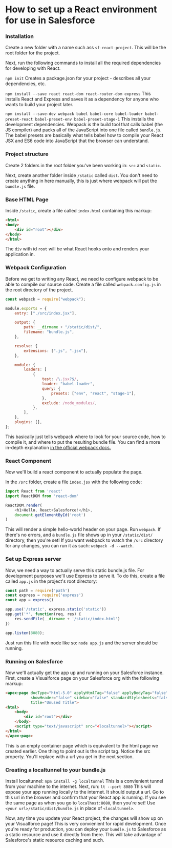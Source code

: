 # How to set up a React environment for use in Salesforce

### Installation
Create a new folder with a name such ass `sf-react-project`. This will be the root folder for the project.

Next, run the following commands to install all the required dependencies for developing with React.

`npm init`
Creates a package.json for your project - describes all your dependencies, etc.

`npm install --save react react-dom react-router-dom express`
This installs React and Express and saves it as a dependency for anyone who wants to build your project later.

`npm install --save-dev webpack babel babel-core babel-loader babel-preset-react babel-preset-env babel-preset-stage-1`
This installs the development dependencies. Webpack is the build tool that calls babel (the JS compiler) and packs all of the JavaScript into one file called `bundle.js`. The babel presets are basically what tells babel how to compile your React JSX and ES6 code into JavaScript that the browser can understand.

### Project structure
Create 2 folders in the root folder you've been working in: `src` and `static`.

Next, create another folder inside `/static` called `dist`. You don't need to create anything in here manually, this is just where webpack will put the `bundle.js` file.

### Base HTML Page
Inside `/static`, create a file called `index.html` containing this markup:
```html
<html>
<body>
    <div id="root"></div>
</body>
</html>
```
The `div` with id `root` will be what React hooks onto and renders your application in.

### Webpack Configuration
Before we get to writing any React, we need to configure webpack to be able to compile our source code. Create a file called `webpack.config.js` in the root directory of the project. 
```js
const webpack = require("webpack");

module.exports = {
	entry: ["./src/index.jsx"],

	output: {
		path: __dirname + "/static/dist/",
		filename: "bundle.js",
	},

	resolve: {
		extensions: [".js", ".jsx"],
	},

	module: {
		loaders: [
			{
				test: /\.jsx?$/,
				loader: "babel-loader",
				query: {
					presets: ["env", "react", "stage-1"],
				},
				exclude: /node_modules/,
			},
		],
	},
	plugins: [],
};
```

This basically just tells webpack where to look for your source code, how to compile it, and where to put the resulting bundle file. You can find a more in-depth explanation [in the official webpack docs.](https://webpack.js.org/guides/getting-started/#using-a-configuration)

### React Component
Now we'll build a react component to actually populate the page.

In the `/src` folder, create a file `index.jsx` with the following code:
```js
import React from 'react'
import ReactDOM from 'react-dom'

ReactDOM.render(
    <h1>Hello, React+Salesforce!</h1>,
    document.getElementById('root')
)
```
This will render a simple hello-world header on your page. Run `webpack`. If there's no errors, and a `bundle.js` file shows up in your `/static/dist/` directory, then you're set! If you want webpack to watch the `/src` directory for any changes, you can run it as such: `webpack -d --watch`.

### Set up Express server
Now, we need a way to actually serve this static bundle.js file. For development purposes we'll use Express to serve it. To do this, create a file called `app.js` in the project's root directory:
```js
const path = require('path')
const express = require('express')
const app = express()

app.use('/static', express.static('static'))
app.get('*', function(req, res) {
    res.sendFile(__dirname + '/static/index.html')
})

app.listen(8080);
```
Just run this file with node like so:
`node app.js`
and the server should be running.

### Running on Salesforce
Now we'll actually get the app up and running on your Salesforce instance. First, create a Visualforce page on your Salesforce org with the following markup:
```html
<apex:page docType="html-5.0" applyHtmlTag="false" applyBodyTag="false"
           showHeader="false" sidebar="false" standardStylesheets="false"
           title="Unused Title">
<html>
    <body>
        <div id="root"></div>
    </body>
    <script type="text/javascript" src="<localtunnel>"></script>
</html>
</apex:page>
```
This is an empty container page which is equivalent to the html page we created earlier. One thing to point out is the script tag. Notice the src property. You'll replace <localtunnel> with a url you get in the next section.

### Creating a localtunnel to your bundle.js
Install localtunnel:
`npm install -g localtunnel`
This is a convienient tunnel from your machine to the internet. Next, run:
`lt --port 8080`
This will expose your app running locally to the internet. It should output a url. Go to this url in the browser and confirm that your React app is running. If you see the same page as when you go to `localhost:8080`, then you're set! Use `<your url>/static/dist/bundle.js` in place of `<localtunnel>`. 

Now, any time you update your React project, the changes will show up on your Visualforce page! This is very convienient for rapid development. Once you're ready for production, you can deploy your `bundle.js` to Salesforce as a static resource and use it directly from there. This will take advantage of Salesforce's static resource caching and such.


